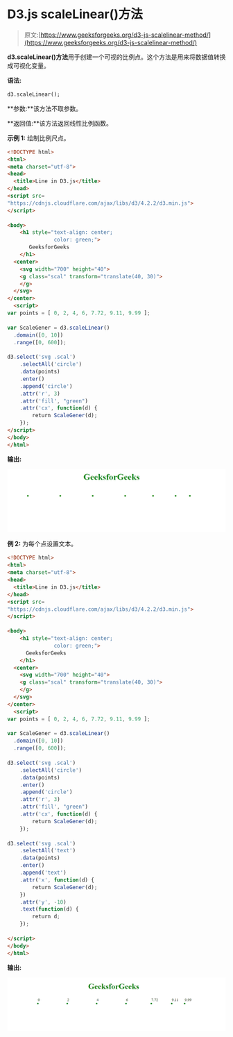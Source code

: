 # D3.js scaleLinear()方法

> 原文:[https://www.geeksforgeeks.org/d3-js-scalelinear-method/](https://www.geeksforgeeks.org/d3-js-scalelinear-method/)

**d3.scaleLinear()方法**用于创建一个可视的比例点。这个方法是用来将数据值转换成可视化变量。

**语法:**

```html
d3.scaleLinear();
```

**参数:**该方法不取参数。

**返回值:**该方法返回线性比例函数。

**示例 1:** 绘制比例尺点。

```html
<!DOCTYPE html>
<html>
<meta charset="utf-8">
<head>
  <title>Line in D3.js</title>
</head>
<script src=
"https://cdnjs.cloudflare.com/ajax/libs/d3/4.2.2/d3.min.js">
</script>

<body>
    <h1 style="text-align: center;
               color: green;">
       GeeksforGeeks
    </h1>
  <center>
    <svg width="700" height="40">
    <g class="scal" transform="translate(40, 30)">
    </g>
  </svg>
</center>
  <script>
var points = [ 0, 2, 4, 6, 7.72, 9.11, 9.99 ];

var ScaleGener = d3.scaleLinear()
  .domain([0, 10])
  .range([0, 600]);

d3.select('svg .scal')
    .selectAll('circle')
    .data(points)
    .enter()
    .append('circle')
    .attr('r', 3)
    .attr('fill', "green")
    .attr('cx', function(d) {
        return ScaleGener(d);
    });
</script>
</body>
</html>
```

**输出:**

![](img/f198883c096aca369314b1fec58acec9.png)

**例 2:** 为每个点设置文本。

```html
<!DOCTYPE html>
<html>
<meta charset="utf-8">
<head>
  <title>Line in D3.js</title>
</head>
<script src=
"https://cdnjs.cloudflare.com/ajax/libs/d3/4.2.2/d3.min.js">
</script>

<body>
    <h1 style="text-align: center; 
               color: green;">
      GeeksforGeeks
    </h1>
  <center>
    <svg width="700" height="40">
    <g class="scal" transform="translate(40, 30)">
    </g>
  </svg>
</center>
  <script>
var points = [ 0, 2, 4, 6, 7.72, 9.11, 9.99 ];

var ScaleGener = d3.scaleLinear()
  .domain([0, 10])
  .range([0, 600]);

d3.select('svg .scal')
    .selectAll('circle')
    .data(points)
    .enter()
    .append('circle')
    .attr('r', 3)
    .attr('fill', "green")
    .attr('cx', function(d) {
        return ScaleGener(d);
    });

d3.select('svg .scal')
    .selectAll('text')
    .data(points)
    .enter()
    .append('text')
    .attr('x', function(d) {
        return ScaleGener(d);
    })
    .attr('y', -10)
    .text(function(d) {
        return d;
    });

</script>
</body>
</html>
```

**输出:**

![](img/bbe64bc6011228cd17f92178f5e3d606.png)